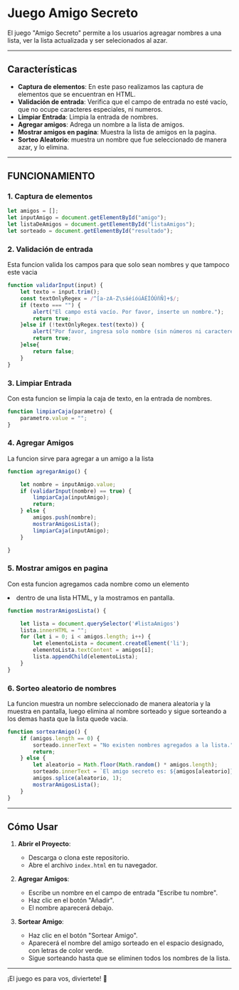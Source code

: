 # Juego Amigo Secreto

El juego "Amigo Secreto" permite a los usuarios agreagar nombres a una lista, ver la lista actualizada y ser selecionados al azar.

---

## Características

- **Captura de elementos**: En este paso realizamos las captura de elementos que se encuentran en HTML.
- **Validación de entrada**: Verifica que el campo de entrada no esté vacío, que no ocupe caracteres especiales, ni numeros.
- **Limpiar Entrada**: Limpia la entrada de nombres.
- **Agregar amigos**: Adrega un nombre a la lista de amigos.
- **Mostrar amigos en pagina**: Muestra la lista de amigos en la pagina.
- **Sorteo Aleatorio**: muestra un nombre que fue seleccionado de manera azar, y lo elimina. 

---

## FUNCIONAMIENTO

### 1. Captura de elementos

```javascript
let amigos = [];
let inputAmigo = document.getElementById("amigo");
let listaDeAmigos = document.getElementById("listaAmigos");
let sorteado = document.getElementById("resultado");
```

### 2. Validación de entrada

Esta funcion valida los campos para que solo sean nombres y que tampoco este vacia

```javascript
function validarInput(input) {
    let texto = input.trim();
    const textOnlyRegex = /^[a-zA-Z\sáéíóúÁÉÍÓÚñÑ]+$/;
    if (texto === "") {
        alert("El campo está vacío. Por favor, inserte un nombre.");
        return true;
    }else if (!textOnlyRegex.test(texto)) {  
        alert("Por favor, ingresa solo nombre (sin números ni caracteres especiales).");
        return true;
    }else{
        return false;
    }
}
```

### 3. Limpiar Entrada

Con esta funcion se limpia la caja de texto, en la entrada de nombres.

```javascript
function limpiarCaja(parametro) {
    parametro.value = "";
}
```

### 4. Agregar Amigos

La funcion sirve para agregar a un amigo a la lista

```javascript
function agregarAmigo() {

    let nombre = inputAmigo.value;
    if (validarInput(nombre) == true) {
        limpiarCaja(inputAmigo);
        return;
    } else {
        amigos.push(nombre);
        mostrarAmigosLista();
        limpiarCaja(inputAmigo);
    }

}
```

### 5. Mostrar amigos en pagina

Con esta funcion agregamos cada nombre como un elemento <li> dentro de una lista HTML,
y la mostramos en pantalla.

```javascript
function mostrarAmigosLista() {

    let lista = document.querySelector('#listaAmigos')
    lista.innerHTML = "";
    for (let i = 0; i < amigos.length; i++) {
        let elementoLista = document.createElement('li');
        elementoLista.textContent = amigos[i];
        lista.appendChild(elementoLista);
    }
}

```

### 6. Sorteo aleatorio de nombres

La funcion muestra un nombre seleccionado de manera aleatoria y la muestra en pantalla,
luego elimina al nombre sorteado y sigue sorteando a los demas hasta que la lista quede vacia.

```javascript
function sortearAmigo() {
    if (amigos.length == 0) {
        sorteado.innerText = "No existen nombres agregados a la lista.";
        return;
    } else {
        let aleatorio = Math.floor(Math.random() * amigos.length);
        sorteado.innerText = `El amigo secreto es: ${amigos[aleatorio]}`;
        amigos.splice(aleatorio, 1);
        mostrarAmigosLista();
    }
}
```

---

## Cómo Usar

1. **Abrir el Proyecto**:

   - Descarga o clona este repositorio.
   - Abre el archivo `index.html` en tu navegador.

2. **Agregar Amigos**:

   - Escribe un nombre en el campo de entrada "Escribe tu nombre".
   - Haz clic en el botón "Añadir".
   - El nombre aparecerá debajo.

3. **Sortear Amigo**:

   - Haz clic en el botón "Sortear Amigo".
   - Aparecerá el nombre del amigo sorteado en el espacio designado, con letras de color verde.
   - Sigue sorteando hasta que se eliminen todos los nombres de la lista.


---

¡El juego es para vos, diviertete! 🎉